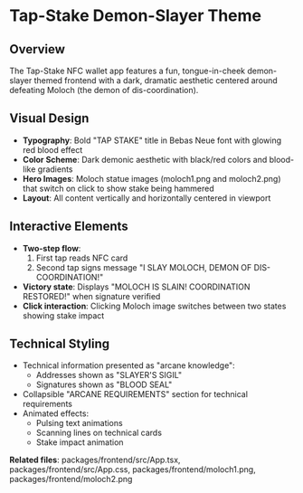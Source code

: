 # Tap-Stake Demon-Slayer Theme

## Overview
The Tap-Stake NFC wallet app features a fun, tongue-in-cheek demon-slayer themed frontend with a dark, dramatic aesthetic centered around defeating Moloch (the demon of dis-coordination).

## Visual Design
- **Typography**: Bold "TAP STAKE" title in Bebas Neue font with glowing red blood effect
- **Color Scheme**: Dark demonic aesthetic with black/red colors and blood-like gradients  
- **Hero Images**: Moloch statue images (moloch1.png and moloch2.png) that switch on click to show stake being hammered
- **Layout**: All content vertically and horizontally centered in viewport

## Interactive Elements
- **Two-step flow**:
  1. First tap reads NFC card
  2. Second tap signs message "I SLAY MOLOCH, DEMON OF DIS-COORDINATION!"
- **Victory state**: Displays "MOLOCH IS SLAIN! COORDINATION RESTORED!" when signature verified
- **Click interaction**: Clicking Moloch image switches between two states showing stake impact

## Technical Styling
- Technical information presented as "arcane knowledge":
  - Addresses shown as "SLAYER'S SIGIL"
  - Signatures shown as "BLOOD SEAL"
- Collapsible "ARCANE REQUIREMENTS" section for technical requirements
- Animated effects:
  - Pulsing text animations
  - Scanning lines on technical cards
  - Stake impact animation

**Related files**: packages/frontend/src/App.tsx, packages/frontend/src/App.css, packages/frontend/moloch1.png, packages/frontend/moloch2.png
